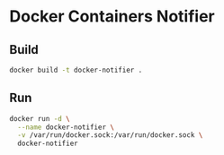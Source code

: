 # Docker Containers Notifier

## Build

```bash
docker build -t docker-notifier .
```

## Run

```bash
docker run -d \
  --name docker-notifier \
  -v /var/run/docker.sock:/var/run/docker.sock \
  docker-notifier
```